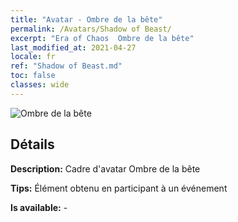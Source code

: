 ```yaml
---
title: "Avatar - Ombre de la bête"
permalink: /Avatars/Shadow of Beast/
excerpt: "Era of Chaos  Ombre de la bête"
last_modified_at: 2021-04-27
locale: fr
ref: "Shadow of Beast.md"
toc: false
classes: wide
---
```

 ![Ombre de la bête](/images/a/avatarFrame_79.png)

## Détails

 **Description:** Cadre d'avatar Ombre de la bête 

 **Tips:** Élément obtenu en participant à un événement 

 **Is available:**  - 


